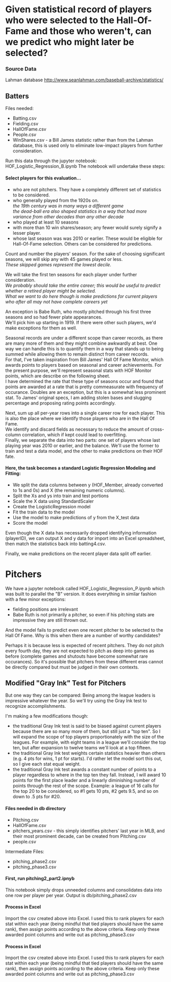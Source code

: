 # Given statistical record of players  who were selected to the Hall-Of-Fame and those who weren't, can we predict who might later be selected?

### Source Data				
Lahman database		http://www.seanlahman.com/baseball-archive/statistics/		

## Batters  

Files needed:  
- Batting.csv  
- Fielding.csv
- HallOfFame.csv
- People.csv
- WinShares.csv - a Bill James statistic rather than from the Lahman database, this is used only to eliminate low-impact players from further consideration.

Run this data through the jupyter notebook:  HOF_Logistic_Regression_B.ipynb
The notebook will undertake these steps:

#### Select players for this evaluation…
- who are not pitchers.  They have a completely different set of statistics to be considered.
- who generally played from the 1920s on.  
*the 19th century was in many ways a different game  
the dead-ball era also shaped statistics in a way that had more variance from other decades than any other decade*  
- who played at least 10 seasons  
- with more than 10 win shares/season; any fewer would surely signify a lesser player.
- whose last season was was 2010 or earlier.  These would be eligible for Hall-Of-Fame selection.  Others can be considered for predictions.

Count and number the players' season.  For the sake of choosing significant seasons, we will skip any with 45 games played or less.  
*These skipped games represent the lowest decile.*   

We will take the first ten seasons for each player under further consideration.  
*We probably should take the entire career; this would be useful to predict whether a retired player might be selected.  
What we want to do here though is make predictions for current players who after all may not have complete careers yet*  

An exception is Babe Ruth, who mostly pitched through his first three seasons and so had fewer plate appearances.  
We'll pick him up starting in 1919.  If there were other such players, we'd make exceptions for them as well.
 
Seasonal records are under a different scope than career records, as there are many more of them and they might combine awkwardly at best. One way we can handle this is to quantify them in a way that stands up to being summed while allowing them to remain distinct from career records.  
For that, I've taken inspiration from Bill James' Hall Of Fame Monitor, which awards points to players based on seasonal and career achievements. For the present purpose, we'll represent seasonal stats with HOF Monitor points, which are describe on the following sheet.  
I have determined the rate that these type of seasons occur and found that points are awarded at a rate that is pretty commeasurate with frequency of occurance. Doubles are an exception,  but this is a somewhat less prominent stat.  To James' original specs, I am adding stolen bases and slugging percentage and proposing rating points accordingly.  

Next, sum up all per-year rows into a single career row for each player.  This is also the place where we identify those players who are in the Hall Of Fame.  
We identify and discard fields as necessary to reduce the amount of cross-column correlation, which if kept could lead to overfitting.  
Finally, we separate the data into two parts: one set of players whose last playing year was 2010 or earlier, and the balance.
We'll use the former to train and test a data model, and the other to make predictions on their HOF fate. 

#### Here, the task becomes a standard Logistic Regression Modeling and Fitting:  
- We split the data columns between y (HOF_Member, already converted to 1s and 0s) and X (the remaining numeric columns).
- Split the Xs and ys into train and test portions
- Scale the X data using StandardScaler
- Create the LogisticRegression model
- Fit the train data to the model
- Use the model to make predictions of y from the X_test data
- Score the model

Even though the X data has necessarily dropped identifying information (playerID), we can output X and y data for import into an Excel spreadsheet, then match the statistics back into batting4.csv.

Finally, we make predictions on the recent player data split off earlier.

# Pitchers

We have a jupyter notebook called HOF_Logistic_Regression_P.ipynb which was built to parallel the "B" version.
It does everything in similar fashion with a few minor exceptions:  
- fielding positions are irrelevant
- Babe Ruth is not primarily a pitcher, so even if his pitching stats are impressive they are still thrown out.

And the model fails to predict even one recent pitcher to be selected to the Hall Of Fame.  Why is this when there are a number of worthy candidates?

Perhaps it is because less is expected of recent pitchers.  They do not pitch every fourth day, they are not expected to pitch as deep into games as before (complete games and shutouts have become somewhat rare occurances).  So it's possible that pitchers from these different eras cannot be directly compared but must be judged in their own contexts.

## Modified "Gray Ink" Test for Pitchers  
But one way they can be compared:  Being among the league leaders is impressive whatever the year.  So we'll try using the Gray Ink test to recognize accomplishments.

I'm making a few modifications though:  
- the traditional Gray Ink test is said to be biased against current players because there are so many more of them, but still just a "top ten".  So I will expand the scope of top players proportionately with the size of the leagues.  For example, with eight teams in a league we'll consider the top ten, but after expansion to twelve teams we'll look at a top fifteen.  
- the traditional Gray Ink test weights certain statistics heavier than others (e.g. 4 pts for wins, 1 pt for starts).  I'd rather let the model sort this out, so I give each stat equal weight.
- the traditional Gray Ink test awards a constant number of points to a player regardless to where in the top ten they fall.  Instead, I will award 10 points for the first place leader and a linearly diminishing number of points through the rest of the scope.  Example: a league of 16 calls for the top 20 to be considered, so #1 gets 10 pts, #2 gets 9.5, and so on down to .5 pts for #20.

#### Files needed in db directory
- Pitching.csv  
- HallOfFame.csv  
- pitchers_years.csv - this simply identifies pitchers' last year in MLB, and their most prominent decade, can be created from Pitching.csv
- people.csv  

Intermediate Files:
- pitching_phase2.csv
- pitching_phase3.csv

#### First, run pitching2_part2.ipnyb

This notebook simply drops unneeded columns and consolidates data into one row per player per year.  Output is db/pitching_phase2.csv

#### Process in Excel

Import the csv created above into Excel.  I used this to rank players for each stat within each year (being mindful that tied players should have the same rank), then assign points according to the above criteria.  Keep only these awarded point columns and write out as pitching_phase3.csv

#### Process in Excel

Import the csv created above into Excel.  I used this to rank players for each stat within each year (being mindful that tied players should have the same rank), then assign points according to the above criteria.  Keep only these awarded point columns and write out as pitching_phase3.csv
